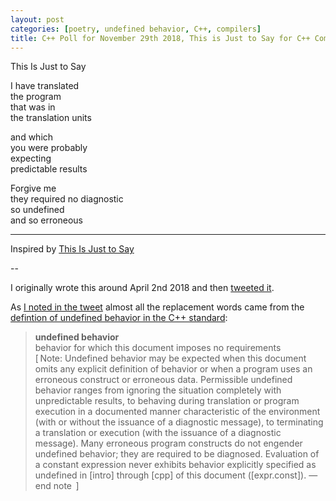 ```yaml
---
layout: post 
categories: [poetry, undefined behavior, C++, compilers]
title: C++ Poll for November 29th 2018, This is Just to Say for C++ Compilers
---
```


This Is Just to Say

I have translated<br>
the program<br>
that was in<br> 
the translation units<br>

and which<br>
you were probably<br>
expecting<br>
predictable results<br>


Forgive me<br>
they required no diagnostic<br>
so undefined<br>
and so erroneous<br>

---

Inspired by [This Is Just to Say](https://en.wikipedia.org/wiki/This_Is_Just_to_Say)

--

I originally wrote this around April 2nd 2018 and then [tweeted it](https://twitter.com/shafikyaghmour/status/980898697578921984).

As [I noted in the tweet](https://twitter.com/shafikyaghmour/status/981198025488912384) almost all the replacement words came from the [defintion of undefined behavior in the C++ standard](http://eel.is/c++draft/intro.defs#defns.undefined):

>**undefined behavior**  
behavior for which this document imposes no requirements  
[ Note: Undefined behavior may be expected when this document omits any explicit definition of behavior or when a program uses an erroneous construct or erroneous data.
Permissible undefined behavior ranges from ignoring the situation completely with unpredictable results, to behaving during translation or program execution in a documented manner characteristic of the environment (with or without the issuance of a diagnostic message), to terminating a translation or execution (with the issuance of a diagnostic message).
Many erroneous program constructs do not engender undefined behavior; they are required to be diagnosed.
Evaluation of a constant expression never exhibits behavior explicitly specified as undefined in [intro] through [cpp] of this document ([expr.const]).
— end note
 ]
